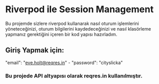 # Riverpod ile Session Management

Bu projemde sizlere riverpod kullanarak nasıl oturum işlemlerini yöneteceğinizi, oturum bilgilerini kaydedeceğinizi ve nasıl klasörleme yapmanız gerektiğini içeren bir kod yapısı hazırladım.

## Giriş Yapmak için:

  "email": "eve.holt@reqres.in" - 
  "password": "cityslicka"

  ### Bu projede API altyapısı olarak reqres.in kullanılmıştır.
